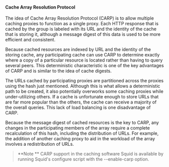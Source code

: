 #### Cache Array Resolution Protocol

The idea of Cache Array Resolution Protocol (CARP) is to allow multiple caching proxies to function as a single proxy. Each HTTP response that is cached by the group is labeled with its URL and the identity of the cache that is storing it, although a message digest of this data is used to be more efficient and consistent.

Because cached resources are indexed by URL and the identity of the storing cache, any participating cache can use CARP to determine exactly where a copy of a particular resource is located rather than having to query several peers. This deterministic characteristic is one of the key advantages of CARP and is similar to the idea of cache digests.

The URLs cached by participating proxies are partitioned across the proxies using the hash just mentioned. Although this is what allows a deterministic path to be created, it also potentially overworks some caching proxies while under-utilizing others. If a cache is unfortunate enough to store URLs that are far more popular than the others, the cache can receive a majority of the overall queries. This lack of load balancing is one disadvantage of CARP.

Because the message digest of cached resources is the key to CARP, any changes in the participating members of the array require a complete recalculation of this hash, including the distribution of URLs. For example, the addition of another caching proxy to aid in the workload of the array involves a redistribution of URLs.

>**Note
**
CARP support in the caching software Squid is available by running Squid's configure script with the --enable-carp option.